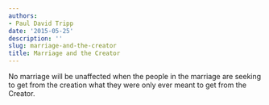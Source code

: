 ```yaml
---
authors:
- Paul David Tripp
date: '2015-05-25'
description: ''
slug: marriage-and-the-creator
title: Marriage and the Creator
---
```

No marriage will be unaffected when the people in the marriage are seeking to get from the creation what they were only ever meant to get from the Creator.



